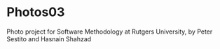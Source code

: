 # Photos03
Photo project for Software Methodology at Rutgers University, by Peter Sestito and Hasnain Shahzad
